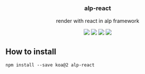 <h3 align="center">
  alp-react
</h3>

<p align="center">
  render with react in alp framework
</p>

<p align="center">
  <a href="https://npmjs.org/package/alp-react"><img src="https://img.shields.io/npm/v/alp-react.svg?style=flat-square"></a>
  <a href="https://npmjs.org/package/alp-react"><img src="https://img.shields.io/npm/dw/alp-react.svg?style=flat-square"></a>
  <a href="https://npmjs.org/package/alp-react"><img src="https://img.shields.io/node/v/alp-react.svg?style=flat-square"></a>
  <a href="https://npmjs.org/package/alp-react"><img src="https://img.shields.io/npm/types/alp-react.svg?style=flat-square"></a>
</p>

## How to install

```
npm install --save koa@2 alp-react
```
